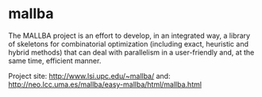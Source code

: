 mallba
======

The MALLBA project is an effort to develop, in an integrated way, a library of skeletons for combinatorial optimization (including exact, heuristic and hybrid methods) that can deal with parallelism in a user-friendly and, at the same time, efficient manner.

Project site: http://www.lsi.upc.edu/~mallba/
and: http://neo.lcc.uma.es/mallba/easy-mallba/html/mallba.html

